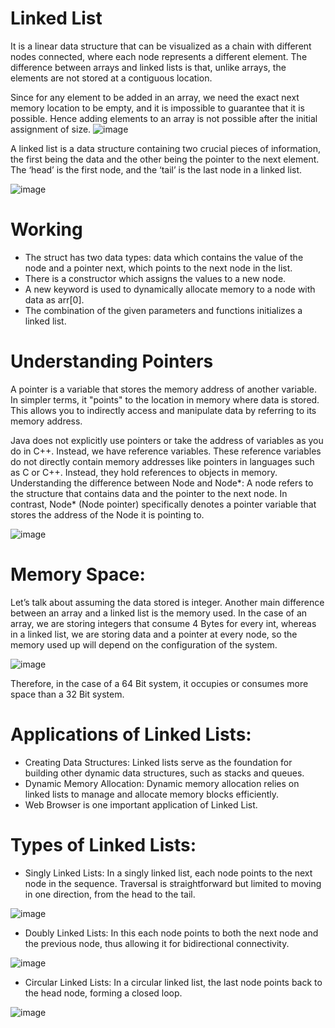 # Linked List
It is a linear data structure that can be visualized as a chain with different nodes connected, where each node represents a different element. The difference between arrays and linked lists is that, unlike arrays, the elements are not stored at a contiguous location.

Since for any element to be added in an array, we need the exact next memory location to be empty, and it is impossible to guarantee that it is possible. Hence adding elements to an array is not possible after the initial assignment of size.
![image](https://github.com/user-attachments/assets/dd2817e5-207b-44f6-af78-edd13567473f)

A linked list is a data structure containing two crucial pieces of information, the first being the data and the other being the pointer to the next element. The ‘head’ is the first node, and the ‘tail’ is the last node in a linked list.

![image](https://github.com/user-attachments/assets/5ffc8712-28f7-47db-88d0-924483a0fe32)

# Working
- The struct has two data types: data which contains the value of the node and a pointer next, which points to the next node in the list.
- There is a constructor which assigns the values to a new node.
- A new keyword is used to dynamically allocate memory to a node with data as arr[0].
- The combination of the given parameters and functions initializes a linked list.

#  Understanding Pointers
A pointer is a variable that stores the memory address of another variable. In simpler terms, it "points" to the location in memory where data is stored. This allows you to indirectly access and manipulate data by referring to its memory address.

Java does not explicitly use pointers or take the address of variables as you do in C++. Instead, we have reference variables. These reference variables do not directly contain memory addresses like pointers in languages such as C or C++. Instead, they hold references to objects in memory.
Understanding the difference between Node and Node*: A node refers to the structure that contains data and the pointer to the next node. In contrast, Node* (Node pointer) specifically denotes a pointer variable that stores the address of the Node it is pointing to.

![image](https://github.com/user-attachments/assets/28d5ff0a-0252-4149-b697-2a6fb890eddf)

# Memory Space:
Let’s talk about assuming the data stored is integer. Another main difference between an array and a linked list is the memory used. In the case of an array, we are storing integers that consume 4 Bytes for every int, whereas in a linked list, we are storing data and a pointer at every node, so the memory used up will depend on the configuration of the system.

![image](https://github.com/user-attachments/assets/c901495b-e0d1-4146-b564-2cfe42a17710)

Therefore, in the case of a 64 Bit system, it occupies or consumes more space than a 32 Bit system.

# Applications of Linked Lists:

- Creating Data Structures: Linked lists serve as the foundation for building other dynamic data structures, such as stacks and queues.
- Dynamic Memory Allocation: Dynamic memory allocation relies on linked lists to manage and allocate memory blocks efficiently.
- Web Browser is one important application of Linked List.

# Types of Linked Lists:

- Singly Linked Lists: In a singly linked list, each node points to the next node in the sequence. Traversal is straightforward but limited to moving in one direction, from the head to the tail.

![image](https://github.com/user-attachments/assets/a99ad18e-c285-40ed-861b-6e6b86df6361)


- Doubly Linked Lists: In this each node points to both the next node and the previous node, thus allowing it for bidirectional connectivity.

![image](https://github.com/user-attachments/assets/08385384-b8d1-4201-80a0-f8b578ad0858)


- Circular Linked Lists: In a circular linked list, the last node points back to the head node, forming a closed loop.

![image](https://github.com/user-attachments/assets/2579f6ab-77b3-49b1-bc22-d68d4b38c16c)

